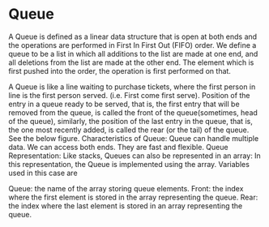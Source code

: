 # Queue
A Queue is defined as a linear data structure that is open at both ends and the operations are performed in First In First Out (FIFO) order.
We define a queue to be a list in which all additions to the list are made at one end, and all deletions from the list are made at the other end.  The element which is first pushed into the order, the operation is first performed on that.

A Queue is like a line waiting to purchase tickets, where the first person in line is the first person served. (i.e. First come first serve).
Position of the entry in a queue ready to be served, that is, the first entry that will be removed from the queue, is called the front of the queue(sometimes, head of the queue), similarly, the position of the last entry in the queue, that is, the one most recently added, is called the rear (or the tail) of the queue. See the below figure.
Characteristics of Queue:
Queue can handle multiple data.
We can access both ends.
They are fast and flexible. 
Queue Representation:
Like stacks, Queues can also be represented in an array: In this representation, the Queue is implemented using the array. Variables used in this case are

Queue: the name of the array storing queue elements.
Front: the index where the first element is stored in the array representing the queue.
Rear: the index where the last element is stored in an array representing the queue.
